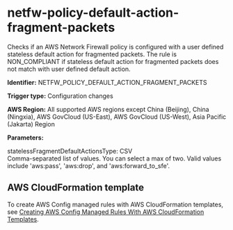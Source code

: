 # netfw\-policy\-default\-action\-fragment\-packets<a name="netfw-policy-default-action-fragment-packets"></a>

Checks if an AWS Network Firewall policy is configured with a user defined stateless default action for fragmented packets\. The rule is NON\_COMPLIANT if stateless default action for fragmented packets does not match with user defined default action\. 

**Identifier:** NETFW\_POLICY\_DEFAULT\_ACTION\_FRAGMENT\_PACKETS

**Trigger type:** Configuration changes

**AWS Region:** All supported AWS regions except China \(Beijing\), China \(Ningxia\), AWS GovCloud \(US\-East\), AWS GovCloud \(US\-West\), Asia Pacific \(Jakarta\) Region

**Parameters:**

statelessFragmentDefaultActionsType: CSV  
Comma\-separated list of values\. You can select a max of two\. Valid values include 'aws:pass', 'aws:drop', and 'aws:forward\_to\_sfe'\.

## AWS CloudFormation template<a name="w85aac12c32c17b9d379c15"></a>

To create AWS Config managed rules with AWS CloudFormation templates, see [Creating AWS Config Managed Rules With AWS CloudFormation Templates](aws-config-managed-rules-cloudformation-templates.md)\.